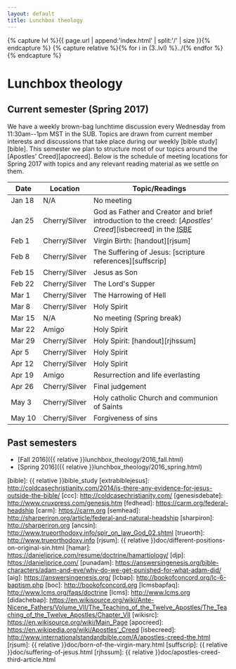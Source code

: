 ```yaml
---
layout: default
title: Lunchbox theology
---
```


{% capture lvl %}{{ page.url | append:'index.html' | split:'/' | size }}{% endcapture %}
{% capture relative %}{% for i in (3..lvl) %}../{% endfor %}{% endcapture %}

Lunchbox theology
=================

Current semester (Spring 2017)
------------------------------

We have a weekly brown-bag lunchtime discussion every Wednesday from
11:30am--1pm MST in the SUB. Topics are drawn from current member interests
and discussions that take place during our weekly [bible study][bible]. This
semester we plan to structure most of our topics around the
[Apostles' Creed][apocreed]. Below is the schedule of meeting locations for
Spring 2017 with topics and any relevant reading material as we settle on them.

| Date        | Location       | Topic/Readings                           |
| ----------- | -------------- | ---------------------------------------- |
| Jan&nbsp;18 | N/A            | No meeting                               |
| Jan&nbsp;25 | Cherry/Silver  | God as Father and Creator and brief introduction to the creed: [*Apostles' Creed*][isbecreed] in the <abbr title="International Standard Bible Encyclopedia">ISBE</abbr> |
| Feb&nbsp;1  | Cherry/Silver  | Virgin Birth: [handout][rjsum]           |
| Feb&nbsp;8  | Cherry/Silver  | The Suffering of Jesus: [scripture references][suffscrip] |
| Feb&nbsp;15 | Cherry/Silver  | Jesus as Son                             |
| Feb&nbsp;22 | Cherry/Silver  | The Lord's Supper                        |
| Mar&nbsp;1  | Cherry/Silver  | The Harrowing of Hell                    |
| Mar&nbsp;8  | Cherry/Silver  | Holy Spirit                              |
| Mar&nbsp;15 | N/A            | No meeting (Spring break)                |
| Mar&nbsp;22 | Amigo          | Holy Spirit                              |
| Mar&nbsp;29 | Cherry/Silver  | Holy Spirit: [handout][rjhssum]          |
| Apr&nbsp;5  | Cherry/Silver  | Holy Spirit                              |
| Apr&nbsp;12 | Cherry/Silver  | Holy Spirit                              |
| Apr&nbsp;19 | Amigo          | Resurrection and life everlasting        |
| Apr&nbsp;26 | Cherry/Silver  | Final judgement                          |
| May&nbsp;3  | Cherry/Silver  | Holy catholic Church and communion of Saints |
| May&nbsp;10 | Cherry/Silver  | Forgiveness of sins                      |

Past semesters
--------------

* [Fall 2016]({{ relative }}lunchbox_theology/2016_fall.html)
* [Spring 2016]({{ relative }}lunchbox_theology/2016_spring.html)

[bible]: {{ relative }}bible_study
[extrabiblejesus]: http://coldcasechristianity.com/2014/is-there-any-evidence-for-jesus-outside-the-bible/
[ccc]: http://coldcasechristianity.com/
[genesisdebate]: http://www.cruxpress.com/genesis.htm
[fedhead]: https://carm.org/federal-headship
[carm]: https://carm.org
[semhead]: http://sharperiron.org/article/federal-and-natural-headship
[sharpiron]: http://sharperiron.org
[ancsin]: http://www.trueorthodoxy.info/spir_on_law_God_02.shtml
[trueorth]: http://www.trueorthodoxy.info
[rjsum]: {{ relative }}doc/different-positions-on-original-sin.html
[hamar]: https://danieljprice.com/resume/doctrine/hamartiology/
[djp]: https://danieljprice.com/
[punadam]: https://answersingenesis.org/bible-characters/adam-and-eve/why-do-we-get-punished-for-what-adam-did/
[aig]: https://answersingenesis.org/
[lcbap]: http://bookofconcord.org/lc-6-baptism.php
[boc]: http://bookofconcord.org
[lcmsbapfaq]: http://www.lcms.org/faqs/doctrine
[lcms]: http://www.lcms.org
[didachebap]: https://en.wikisource.org/wiki/Ante-Nicene_Fathers/Volume_VII/The_Teaching_of_the_Twelve_Apostles/The_Teaching_of_the_Twelve_Apostles/Chapter_VII
[wikisrc]: https://en.wikisource.org/wiki/Main_Page
[apocreed]: https://en.wikipedia.org/wiki/Apostles'_Creed
[isbecreed]: http://www.internationalstandardbible.com/A/apostles-creed-the.html
[rjsum]: {{ relative }}doc/born-of-the-virgin-mary.html
[suffscrip]: {{ relative }}doc/suffering-of-jesus.html
[rjhssum]: {{ relative }}doc/apostles-creed-third-article.html
